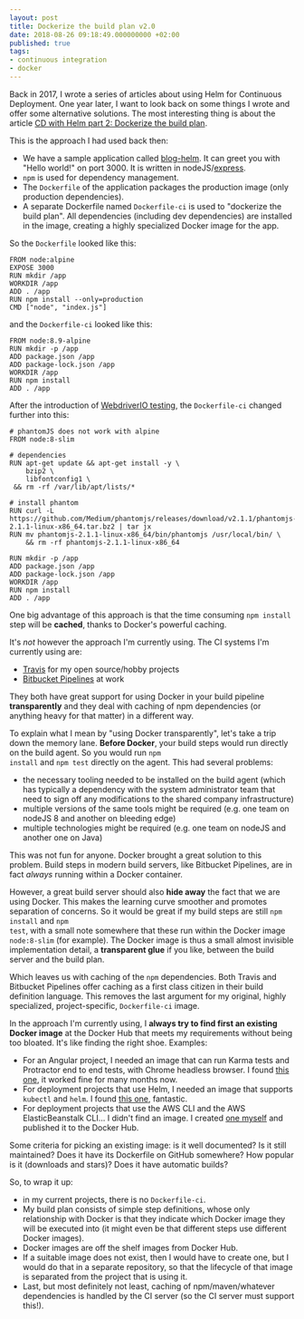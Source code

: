 ```yaml
---
layout: post
title: Dockerize the build plan v2.0
date: 2018-08-26 09:18:49.000000000 +02:00
published: true
tags:
- continuous integration
- docker
---
```


Back in 2017, I wrote a series of articles about using Helm for Continuous Deployment. One year later, I want to look back on some things I wrote and offer some alternative solutions. The most interesting thing is about the article <a href="{{ site.baseurl }}/2017/11/18/cd-with-helm-part-2-dockerize-the-build-plan.html">CD with Helm part 2: Dockerize the build plan</a>.

<!--more-->

This is the approach I had used back then:
<ul>
<li>We have a sample application called <a href="https://github.com/ngeor/kamino/tree/trunk/blog-helm">blog-helm</a>. It can greet you with "Hello world!" on port 3000. It is written in nodeJS/<a href="https://expressjs.com/">express</a>.</li>
<li><code>npm</code> is used for dependency management.</li>
<li>The <code>Dockerfile</code> of the application packages the production image (only production dependencies).</li>
<li>A separate Dockerfile named <code>Dockerfile-ci</code> is used to "dockerize the build plan". All dependencies (including dev dependencies) are installed in the image, creating a highly specialized Docker image for the app.</li>
</ul>

So the <code>Dockerfile</code> looked like this:

```
FROM node:alpine
EXPOSE 3000
RUN mkdir /app
WORKDIR /app
ADD . /app
RUN npm install --only=production
CMD ["node", "index.js"]
```

and the <code>Dockerfile-ci</code> looked like this:

```
FROM node:8.9-alpine
RUN mkdir -p /app
ADD package.json /app
ADD package-lock.json /app
WORKDIR /app
RUN npm install
ADD . /app
```

After the introduction of <a href="{{ site.baseurl }}/2017/12/29/adding-webdriverio-tests.html">WebdriverIO testing</a>, the <code>Dockerfile-ci</code> changed further into this:

```
# phantomJS does not work with alpine
FROM node:8-slim

# dependencies
RUN apt-get update && apt-get install -y \
    bzip2 \
    libfontconfig1 \
 && rm -rf /var/lib/apt/lists/*

# install phantom
RUN curl -L https://github.com/Medium/phantomjs/releases/download/v2.1.1/phantomjs-2.1.1-linux-x86_64.tar.bz2 | tar jx
RUN mv phantomjs-2.1.1-linux-x86_64/bin/phantomjs /usr/local/bin/ \
    && rm -rf phantomjs-2.1.1-linux-x86_64

RUN mkdir -p /app
ADD package.json /app
ADD package-lock.json /app
WORKDIR /app
RUN npm install
ADD . /app
```

One big advantage of this approach is that the time consuming <code>npm install</code> step will be <strong>cached</strong>, thanks to Docker's powerful caching.

It's <em>not</em> however the approach I'm currently using. The CI systems I'm currently using are:
<ul>
<li><a href="https://travis-ci.org/">Travis</a> for my open source/hobby projects</li>
<li><a href="https://bitbucket.org/product/features/pipelines">Bitbucket Pipelines</a> at work</li>
</ul>

They both have great support for using Docker in your build pipeline <strong>transparently</strong> and they deal with caching of npm dependencies (or anything heavy for that matter) in a different way.

To explain what I mean by "using Docker transparently", let's take a trip down the memory lane. <strong>Before Docker</strong>, your build steps would run directly on the build agent. So you would run <code>npm install</code> and <code>npm test</code> directly on the agent. This had several problems:
<ul>
<li>the necessary tooling needed to be installed on the build agent (which has typically a dependency with the system administrator team that need to sign off any modifications to the shared company infrastructure)</li>
<li>multiple versions of the same tools might be required (e.g. one team on nodeJS 8 and another on bleeding edge)</li>
<li>multiple technologies might be required (e.g. one team on nodeJS and another one on Java)</li>
</ul>

This was not fun for anyone. Docker brought a great solution to this problem. Build steps in modern build servers, like Bitbucket Pipelines, are in fact <em>always</em> running within a Docker container.

However, a great build server should also <strong>hide away</strong> the fact that we are using Docker. This makes the learning curve smoother and promotes separation of concerns. So it would be great if my build steps are still <code>npm install</code> and <code>npm test</code>, with a small note somewhere that these run within the Docker image <code>node:8-slim</code> (for example). The Docker image is thus a small almost invisible implementation detail, a <strong>transparent glue</strong> if you like, between the build server and the build plan.

Which leaves us with caching of the <code>npm</code> dependencies. Both Travis and Bitbucket Pipelines offer caching as a first class citizen in their build definition language. This removes the last argument for my original, highly specialized, project-specific, <code>Dockerfile-ci</code> image.

In the approach I'm currently using, I <strong>always try to find first an existing Docker image</strong> at the Docker Hub that meets my requirements without being too bloated. It's like finding the right shoe. Examples:
<ul>
<li>For an Angular project, I needed an image that can run Karma tests and Protractor end to end tests, with Chrome headless browser. I found <a href="https://hub.docker.com/r/weboaks/node-karma-protractor-chrome">this one</a>, it worked fine for many months now.</li>
<li>For deployment projects that use Helm, I needed an image that supports <code>kubectl</code> and <code>helm</code>. I found <a href="https://hub.docker.com/r/dtzar/helm-kubectl">this one</a>, fantastic.</li>
<li>For deployment projects that use the AWS CLI and the AWS ElasticBeanstalk CLI... I didn't find an image. I created <a href="https://github.com/ngeor/awscli-docker-image">one myself</a> and published it to the Docker Hub.</li>
</ul>

Some criteria for picking an existing image: is it well documented? Is it still maintained? Does it have its Dockerfile on GitHub somewhere? How popular is it (downloads and stars)? Does it have automatic builds?

So, to wrap it up:
<ul>
<li>in my current projects, there is no <code>Dockerfile-ci</code>.</li>
<li>My build plan consists of simple step definitions, whose only relationship with Docker is that they indicate which Docker image they will be executed into (it might even be that different steps use different Docker images).</li>
<li>Docker images are off the shelf images from Docker Hub.</li>
<li>If a suitable image does not exist, then I would have to create one, but I would do that in a separate repository, so that the lifecycle of that image is separated from the project that is using it.</li>
<li>Last, but most definitely not least, caching of npm/maven/whatever dependencies is handled by the CI server (so the CI server must support this!).</li>
</ul>
